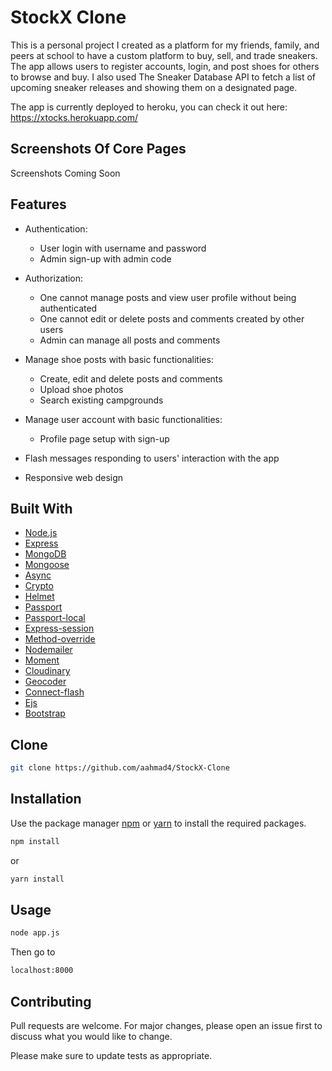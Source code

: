 # StockX Clone 

This is a personal project I created as a platform for my friends, family, and peers at school to have a custom platform to buy, sell, and trade sneakers. The app allows users to register accounts, login, and post shoes for others to browse and buy. I also used The Sneaker Database API to fetch a list of upcoming sneaker releases and showing them on a designated page.  

The app is currently deployed to heroku, you can check it out here: https://xtocks.herokuapp.com/

## Screenshots Of Core Pages 

Screenshots Coming Soon 

## Features

* Authentication:
  * User login with username and password
  * Admin sign-up with admin code

* Authorization:
  * One cannot manage posts and view user profile without being authenticated
  * One cannot edit or delete posts and comments created by other users
  * Admin can manage all posts and comments

* Manage shoe posts with basic functionalities:
  * Create, edit and delete posts and comments
  * Upload shoe photos  
  * Search existing campgrounds

* Manage user account with basic functionalities:
  * Profile page setup with sign-up

* Flash messages responding to users' interaction with the app

* Responsive web design

## Built With

* [Node.js](https://nodejs.org/)
* [Express](https://expressjs.com/)
* [MongoDB](https://www.mongodb.com/)
* [Mongoose](http://mongoosejs.com/)
* [Async](http://caolan.github.io/async/)
* [Crypto](https://nodejs.org/api/crypto.html#crypto_crypto)
* [Helmet](https://helmetjs.github.io/)
* [Passport](http://www.passportjs.org/)
* [Passport-local](https://github.com/jaredhanson/passport-local#passport-local)
* [Express-session](https://github.com/expressjs/session#express-session)
* [Method-override](https://github.com/expressjs/method-override#method-override)
* [Nodemailer](https://nodemailer.com/about/)
* [Moment](https://momentjs.com/)
* [Cloudinary](https://cloudinary.com/)
* [Geocoder](https://github.com/wyattdanger/geocoder#geocoder)
* [Connect-flash](https://github.com/jaredhanson/connect-flash#connect-flash)
* [Ejs](http://ejs.co/)
* [Bootstrap](https://getbootstrap.com/docs/3.3/)

## Clone

```sh
git clone https://github.com/aahmad4/StockX-Clone
```

## Installation

Use the package manager [npm](https://www.npmjs.com/) or [yarn](https://yarnpkg.com/) to install the required packages.

```sh
npm install
```

or

```sh
yarn install
```

## Usage

```sh
node app.js
```

Then go to

```sh
localhost:8000
```

## Contributing

Pull requests are welcome. For major changes, please open an issue first to discuss what you would like to change.

Please make sure to update tests as appropriate.
